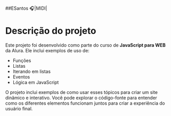##ESantos 🎧|MIDI|
# Descrição do projeto

Este projeto foi desenvolvido como parte do curso de **JavaScript para WEB** da Alura. Ele inclui exemplos de uso de:

- Funções
- Listas
- Iterando em listas
- Eventos
- Lógica em JavaScript

O projeto inclui exemplos de como usar esses tópicos para criar um site dinâmico e interativo. Você pode explorar o código-fonte para entender como os diferentes elementos funcionam juntos para criar a experiência do usuário final.
